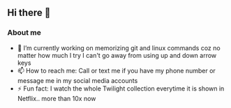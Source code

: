 ## Hi there 👋

<!--
**rsauri/rsauri** is a ✨ _special_ ✨ repository because its `README.md` (this file) appears on your GitHub profile.

Here are some ideas to get you started:

- 🔭 I’m currently working on ...
- 🌱 I’m currently learning ...
- 👯 I’m looking to collaborate on ...
- 🤔 I’m looking for help with ...
- 💬 Ask me about ...
- 📫 How to reach me: ...
- 😄 Pronouns: ...
- ⚡ Fun fact: ...
-->

### About me
<ul>
<li>🔭 I’m currently working on memorizing git and linux commands coz no matter how much I try I can't go away from using up and down arrow keys</li>
<li>📫 How to reach me: Call or text me if you have my phone number or message me in my social media accounts</li>
<li>⚡ Fun fact: I watch the whole Twilight collection everytime it is shown in Netflix.. more than 10x now</li>
</ul>